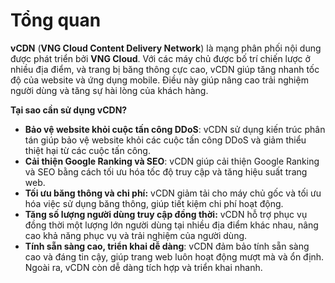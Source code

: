 # Tổng quan

**vCDN** (**VNG Cloud Content Delivery Network**) là mạng phân phối nội dung được phát triển bởi **VNG Cloud**. Với các máy chủ được bố trí chiến lược ở nhiều địa điểm, và trang bị băng thông cực cao, vCDN giúp tăng nhanh tốc độ của website và ứng dụng mobile. Điều này giúp nâng cao trải nghiệm người dùng và tăng sự hài lòng của khách hàng.

**Tại sao cần sử dụng vCDN?**

* **Bảo vệ website khỏi cuộc tấn công DDoS**: vCDN sử dụng kiến trúc phân tán giúp bảo vệ website khỏi các cuộc tấn công DDoS và giảm thiểu thiệt hại từ các cuộc tấn công.
* **Cải thiện Google Ranking và SEO**: vCDN giúp cải thiện Google Ranking và SEO bằng cách tối ưu hóa tốc độ truy cập và tăng hiệu suất trang web.
* **Tối ưu băng thông và chi phí:** vCDN giảm tải cho máy chủ gốc và tối ưu hóa việc sử dụng băng thông, giúp tiết kiệm chi phí hoạt động.
* **Tăng số lượng người dùng truy cập đồng thời:** vCDN hỗ trợ phục vụ đồng thời một lượng lớn người dùng tại nhiều địa điểm khác nhau, nâng cao khả năng phục vụ và trải nghiệm của người dùng.
* **Tính sẵn sàng cao, triển khai dễ dàng**: vCDN đảm bảo tính sẵn sàng cao và đáng tin cậy, giúp trang web luôn hoạt động mượt mà và ổn định. Ngoài ra, vCDN còn dễ dàng tích hợp và triển khai nhanh.
